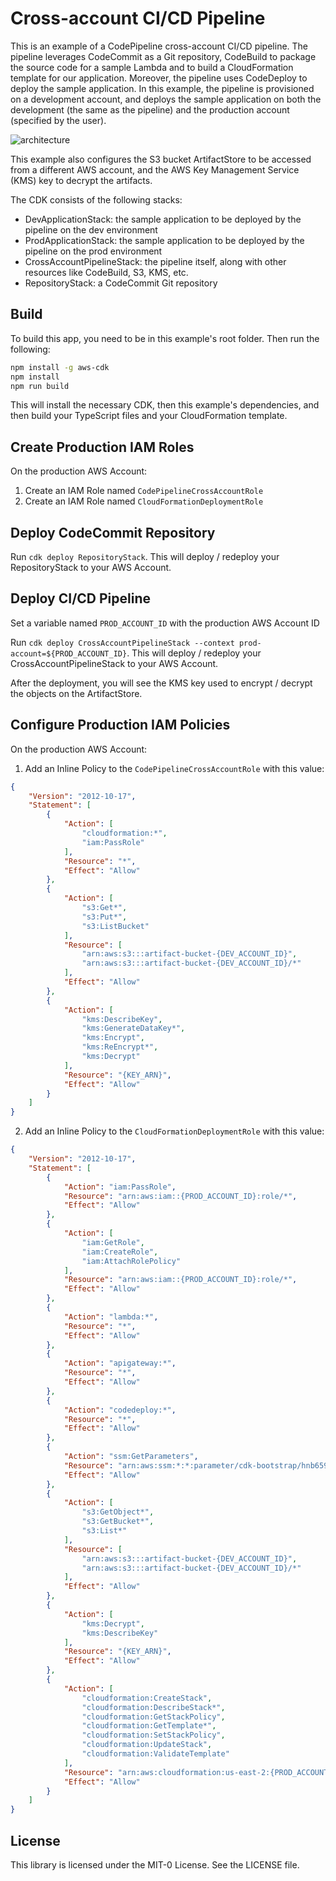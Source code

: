 # Cross-account CI/CD Pipeline

This is an example of a CodePipeline cross-account CI/CD pipeline. The pipeline leverages CodeCommit as a Git repository, CodeBuild to package the source code for a sample Lambda and to build a CloudFormation template for our application. Moreover, the pipeline uses CodeDeploy to deploy the sample application. In this example, the pipeline is provisioned on a development account, and deploys the sample application on both the development (the same as the pipeline) and the production account (specified by the user).

![architecture](images/CrossAccountCICDPipeline.png)

This example also configures the S3 bucket ArtifactStore to be accessed from a different AWS account, and the AWS Key Management Service (KMS) key to decrypt the artifacts.

The CDK consists of the following stacks:
- DevApplicationStack: the sample application to be deployed by the pipeline on the dev environment
- ProdApplicationStack: the sample application to be deployed by the pipeline on the prod environment
- CrossAccountPipelineStack: the pipeline itself, along with other resources like CodeBuild, S3, KMS, etc.
- RepositoryStack: a CodeCommit Git repository

## Build

To build this app, you need to be in this example's root folder. Then run the following:

```bash
npm install -g aws-cdk
npm install
npm run build
```

This will install the necessary CDK, then this example's dependencies, and then build your TypeScript files and your CloudFormation template.

## Create Production IAM Roles

On the production AWS Account:
1. Create an IAM Role named `CodePipelineCrossAccountRole`
2. Create an IAM Role named `CloudFormationDeploymentRole`

## Deploy CodeCommit Repository

Run `cdk deploy RepositoryStack`. This will deploy / redeploy your RepositoryStack to your AWS Account.

## Deploy CI/CD Pipeline

Set a variable named `PROD_ACCOUNT_ID` with the production AWS Account ID

Run `cdk deploy CrossAccountPipelineStack --context prod-account=${PROD_ACCOUNT_ID}`. This will deploy / redeploy your CrossAccountPipelineStack to your AWS Account.

After the deployment, you will see the KMS key used to encrypt / decrypt the objects on the ArtifactStore.

## Configure Production IAM Policies

On the production AWS Account:

1. Add an Inline Policy to the `CodePipelineCrossAccountRole` with this value:
```json
{
    "Version": "2012-10-17",
    "Statement": [
        {
            "Action": [
                "cloudformation:*",
                "iam:PassRole"
            ],
            "Resource": "*",
            "Effect": "Allow"
        },
        {
            "Action": [
                "s3:Get*",
                "s3:Put*",
                "s3:ListBucket"
            ],
            "Resource": [
                "arn:aws:s3:::artifact-bucket-{DEV_ACCOUNT_ID}",
                "arn:aws:s3:::artifact-bucket-{DEV_ACCOUNT_ID}/*"
            ],
            "Effect": "Allow"
        },
        {
            "Action": [ 
                "kms:DescribeKey", 
                "kms:GenerateDataKey*", 
                "kms:Encrypt", 
                "kms:ReEncrypt*", 
                "kms:Decrypt" 
            ], 
            "Resource": "{KEY_ARN}",
            "Effect": "Allow"
        }
    ]
}
```

2. Add an Inline Policy to the `CloudFormationDeploymentRole` with this value:
```json
{
    "Version": "2012-10-17",
    "Statement": [
        {
            "Action": "iam:PassRole",
            "Resource": "arn:aws:iam::{PROD_ACCOUNT_ID}:role/*",
            "Effect": "Allow"
        },
        {
            "Action": [
                "iam:GetRole",
                "iam:CreateRole",
                "iam:AttachRolePolicy"
            ],
            "Resource": "arn:aws:iam::{PROD_ACCOUNT_ID}:role/*",
            "Effect": "Allow"
        },
        {
            "Action": "lambda:*",
            "Resource": "*",
            "Effect": "Allow"
        },
        {
            "Action": "apigateway:*",
            "Resource": "*",
            "Effect": "Allow"
        },
        {
            "Action": "codedeploy:*",
            "Resource": "*",
            "Effect": "Allow"
        },
        {
            "Action": "ssm:GetParameters",
            "Resource": "arn:aws:ssm:*:*:parameter/cdk-bootstrap/hnb659fds/version",
            "Effect": "Allow"
        },
        {
            "Action": [
                "s3:GetObject*",
                "s3:GetBucket*",
                "s3:List*"
            ],
            "Resource": [
                "arn:aws:s3:::artifact-bucket-{DEV_ACCOUNT_ID}",
                "arn:aws:s3:::artifact-bucket-{DEV_ACCOUNT_ID}/*"
            ],
            "Effect": "Allow"
        },
        {
            "Action": [
                "kms:Decrypt",
                "kms:DescribeKey"
            ],
            "Resource": "{KEY_ARN}",
            "Effect": "Allow"
        },
        {
            "Action": [
                "cloudformation:CreateStack",
                "cloudformation:DescribeStack*",
                "cloudformation:GetStackPolicy",
                "cloudformation:GetTemplate*",
                "cloudformation:SetStackPolicy",
                "cloudformation:UpdateStack",
                "cloudformation:ValidateTemplate"
            ],
            "Resource": "arn:aws:cloudformation:us-east-2:{PROD_ACCOUNT_ID}:stack/ProdApplicationDeploymentStack/*",
            "Effect": "Allow"
        }
    ]
}
```

## License

This library is licensed under the MIT-0 License. See the LICENSE file.
